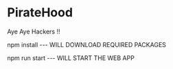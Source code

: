 # PirateHood
Aye Aye Hackers !!

npm install --- WILL DOWNLOAD REQUIRED PACKAGES

npm run start --- WILL START THE WEB APP